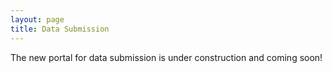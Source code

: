 ```yaml
---
layout: page
title: Data Submission
---
```


The new portal for data submission is under construction and coming soon!